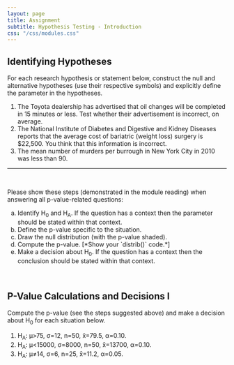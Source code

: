 ```yaml
---
layout: page
title: Assignment
subtitle: Hypothesis Testing - Introduction
css: "/css/modules.css"
---
```


## Identifying Hypotheses

For each research hypothesis or statement below, construct the null and alternative hypotheses (use their respective symbols) and explicitly define the parameter in the hypotheses.

1. The Toyota dealership has advertised that oil changes will be completed in 15 minutes or less. Test whether their advertisement is incorrect, on average.
1. The National Institute of Diabetes and Digestive and Kidney Diseases reports that the average cost of bariatric (weight loss) surgery is $22,500. You think that this information is incorrect. 
1. The mean number of murders per burrough in New York City in 2010 was less than 90.

<!----
1. Washburn High School publicizes that 61% of its students are involved in at least one extracurricular activity. A parent organization believes that the **percentage** is higher.
--->

----

&nbsp;

<div class="alert alert-danger">
Please show these steps (demonstrated in the module reading) when answering all p-value-related questions:
<ol type="a">
  <li>Identify H<sub>0</sub> and H<sub>A</sub>. If the question has a context then the parameter should be stated within that context.</li>
  <li>Define the p-value specific to the situation.</li>
  <li>Draw the null distribution (with the p-value shaded).</li>
  <li>Compute the p-value. [*Show your `distrib()` code.*]</li>
  <li>Make a decision about H<sub>0</sub>. If the question has a context then the conclusion should be stated within that context.</li>
</ol>
</div>

<br>

## P-Value Calculations and Decisions I
Compute the p-value (see the steps suggested above) and make a decision about H<sub>0</sub> for each situation below.

1. H<sub>A</sub>: &mu;>75, &sigma;=12, n=50, x&#772;=79.5, &alpha;=0.10.
1. H<sub>A</sub>: &mu;<15000, &sigma;=8000, n=50, x&#772;=13700, &alpha;=0.10.
1. H<sub>A</sub>: &mu;&#8800;14, &sigma;=6, n=25, x&#772;=11.2, &alpha;=0.05.
